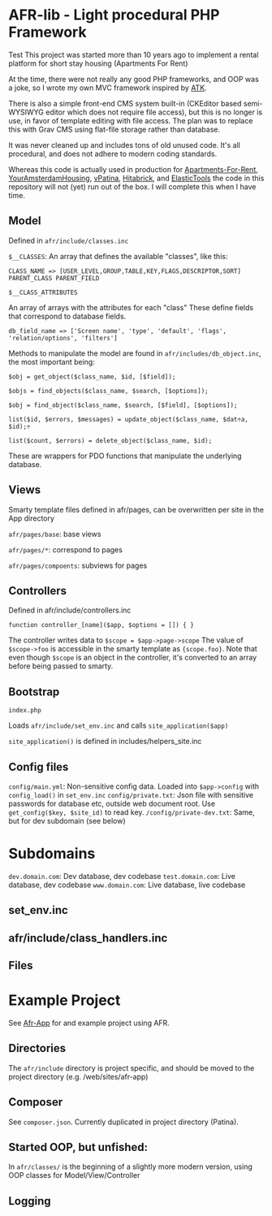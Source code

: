 # AFR-lib - Light procedural PHP Framework
Test
This project was started more than 10 years ago to implement a rental platform for short stay housing
(Apartments For Rent)

At the time, there were not really any good PHP frameworks, and OOP was a joke, so I wrote my own MVC 
framework inspired by 	[ATK](https://github.com/atkphpframework/atk).  

There is also a simple front-end CMS system built-in (CKEditor based semi-WYSIWYG editor which does not require file access),
but this is no longer is use, in favor of template editing with file access. The plan was to replace this with Grav CMS using flat-file
storage rather than database.

It was never cleaned up and includes tons of old unused code. It's all procedural, and does not adhere 
to modern coding standards. 

Whereas this code is actually used in production for [Apartments-For-Rent](https://www.apartments-for-rent.com), [YourAmsterdamHousing](https://www.youramsterdamhousing.com), [vPatina](https://www.vpatina.com), [Hitabrick](https://www.hitabrick.com), and [ElasticTools](https://elastictools.io) the code in this repository will not (yet) run out of the box. I will complete this when I have time.

## Model
Defined in `afr/include/classes.inc`

`$__CLASSES`: An array that defines the available "classes", like this:

`CLASS_NAME => [USER_LEVEL,GROUP,TABLE,KEY,FLAGS,DESCRIPTOR,SORT] PARENT_CLASS PARENT_FIELD`

`$__CLASS_ATTRIBUTES`

An array of arrays with the attributes for each "class" These define fields that correspond to database fields.

`db_field_name => ['Screen name', 'type', 'default', 'flags', 'relation/options', 'filters']`

Methods to manipulate the model are found in `afr/includes/db_object.inc`, the most important being:

`$obj = get_object($class_name, $id, [$field]);`

`$objs = find_objects($class_name, $search, [$options]);`

`$obj = find_object($class_name, $search, [$field],
 [$options]);`
 
`list($id, $errors, $messages) = update_object($class_name,
 $dat÷a, $id);÷`
 
`list($count, $errors) = delete_object($class_name, $id);`


These are wrappers for PDO functions that manipulate the underlying database. 


## Views
Smarty template files defined in afr/pages, can be overwritten per site in the App directory


`afr/pages/base`: base views

`afr/pages/*`: correspond to pages

`afr/pages/compoents`: subviews for pages

## Controllers
Defined in afr/include/controllers.inc

`function controller_[name]($app, $options = []) {
}`

The controller writes data to `$scope = $app->page->scope`
The value of `$scope->foo` is accessible in the smarty template as `{scope.foo}`. Note that even though 
`$scope` is an object in the controller, it's converted to an array before being passed to smarty.

## Bootstrap
`index.php`

Loads `afr/include/set_env.inc` and calls `site_application($app)`

`site_application()` is defined in includes/helpers_site.inc

## Config files

`config/main.yml`: Non-sensitive config data. Loaded into `$app->config` with `config_load()` in `set_env.inc`
`config/private.txt`: Json file with sensitive passwords for database etc, outside web document root. 
Use `get_config($key, $site_id)` to read key.
`/config/private-dev.txt`: Same, but for dev subdomain (see below)

# Subdomains
`dev.domain.com`:   Dev database, dev codebase
`test.domain.com`:  Live database, dev codebase
`www.domain.com`:   Live database, live codebase


## set_env.inc

## afr/include/class_handlers.inc

## Files

# Example Project
See [Afr-App](https://github.com/kjakman/afr-app) for and example project using AFR.

## Directories
The `afr/include` directory is project specific, and should be moved to the project directory (e.g. /web/sites/afr-app)

## Composer
See `composer.json`. Currently duplicated in project directory (Patina).

## Started OOP, but unfished:
In `afr/classes/` is the beginning of a slightly more modern version, using OOP classes for Model/View/Controller

## Logging



